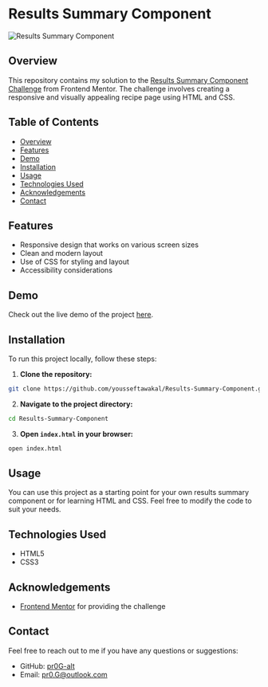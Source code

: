 # Results Summary Component

![Results Summary Component](https://res.cloudinary.com/dz209s6jk/image/upload/f_auto,q_auto,w_900/Screenshots/wlin5nxmir5qfd4xw7lp.jpg)


## Overview

This repository contains my solution to the [Results Summary Component Challenge](https://www.frontendmentor.io/challenges/results-summary-component-CE_K6s0maV) from Frontend Mentor. The challenge involves creating a responsive and visually appealing recipe page using HTML and CSS.


## Table of Contents

- [Overview](#overview)
- [Features](#features)
- [Demo](#demo)
- [Installation](#installation)
- [Usage](#usage)
- [Technologies Used](#technologies-used)
- [Acknowledgements](#acknowledgements)
- [Contact](#contact)


## Features

- Responsive design that works on various screen sizes
- Clean and modern layout
- Use of CSS for styling and layout
- Accessibility considerations


## Demo

Check out the live demo of the project [here](https://yousseftawakal.github.io/Results-Summary-Component/).


## Installation

To run this project locally, follow these steps:

1. **Clone the repository:**

```sh
git clone https://github.com/yousseftawakal/Results-Summary-Component.git
```

2. **Navigate to the project directory:**

```sh
cd Results-Summary-Component
```

3. **Open `index.html` in your browser:**

```sh
open index.html
```


## Usage

You can use this project as a starting point for your own results summary component or for learning HTML and CSS. Feel free to modify the code to suit your needs.


## Technologies Used

- HTML5
- CSS3


## Acknowledgements

- [Frontend Mentor](https://www.frontendmentor.io) for providing the challenge


## Contact

Feel free to reach out to me if you have any questions or suggestions:

- GitHub: [pr0G-alt](https://github.com/yousseftawakal)
- Email: pr0.G@outlook.com
